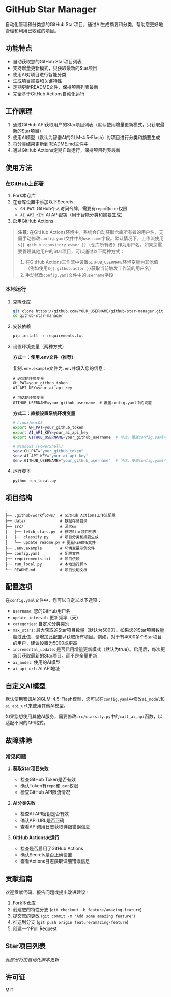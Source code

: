 # GitHub Star Manager

自动化管理和分类您的GitHub Star项目，通过AI生成摘要和分类，帮助您更好地管理和利用已收藏的项目。

## 功能特点

- 自动获取您的GitHub Star项目列表
- 支持增量更新模式，只获取最新的Star项目
- 使用AI对项目进行智能分类
- 生成项目摘要和关键特性
- 定期更新README文件，保持项目列表最新
- 完全基于GitHub Actions自动化运行

## 工作原理

1. 通过GitHub API获取用户的Star项目列表（默认使用增量更新模式，只获取最新的Star项目）
2. 使用AI模型（默认为智谱AI的GLM-4.5-Flash）对项目进行分类和摘要生成
3. 将分类结果更新到README.md文件中
4. 通过GitHub Actions定期自动运行，保持项目列表最新

## 使用方法

### 在GitHub上部署

1. Fork本仓库
2. 在仓库设置中添加以下Secrets:
   - `GH_PAT`: GitHub个人访问令牌，需要有`repo`和`user`权限
   - `AI_API_KEY`: AI API密钥（用于智能分类和摘要生成）
3. 启用GitHub Actions

> **注意**: 在GitHub Actions环境中，系统会自动获取仓库所有者的用户名，无需手动修改`config.yaml`文件中的`username`字段。默认情况下，工作流使用`${{ github.repository_owner }}`（仓库所有者）作为用户名。如果您需要管理其他用户的Star项目，可以通过以下两种方式：
> 1. 在GitHub Actions工作流中设置`GITHUB_USERNAME`环境变量为其他值（例如使用`${{ github.actor }}`获取当前触发工作流的用户名）
> 2. 手动修改`config.yaml`文件中的`username`字段

### 本地运行

1. 克隆仓库
   ```bash
   git clone https://github.com/YOUR_USERNAME/github-star-manager.git
   cd github-star-manager
   ```

2. 安装依赖
   ```bash
   pip install -r requirements.txt
   ```

3. 设置环境变量（两种方式）

   **方式一：使用.env文件（推荐）**
   
   复制`.env.example`文件为`.env`并填入您的信息：
   ```
   # 必需的环境变量
   GH_PAT=your_github_token
   AI_API_KEY=your_ai_api_key
   
   # 可选的环境变量
   GITHUB_USERNAME=your_github_username  # 覆盖config.yaml中的设置
   ```
   
   **方式二：直接设置系统环境变量**
   ```bash
   # Linux/macOS
   export GH_PAT=your_github_token
   export AI_API_KEY=your_ai_api_key
   export GITHUB_USERNAME=your_github_username  # 可选，覆盖config.yaml中的设置
   
   # Windows (PowerShell)
   $env:GH_PAT="your_github_token"
   $env:AI_API_KEY="your_ai_api_key"
   $env:GITHUB_USERNAME="your_github_username"  # 可选，覆盖config.yaml中的设置
   ```

4. 运行脚本
   ```bash
   python run_local.py
   ```

## 项目结构

```
.
├── .github/workflows/  # GitHub Actions工作流配置
├── data/               # 数据存储目录
├── src/                # 源代码
│   ├── fetch_stars.py  # 获取Star项目列表
│   ├── classify.py     # 项目分类和摘要生成
│   └── update_readme.py # 更新README文件
├── .env.example        # 环境变量示例文件
├── config.yaml         # 配置文件
├── requirements.txt    # 项目依赖
├── run_local.py        # 本地运行脚本
└── README.md           # 项目说明文档
```

## 配置选项

在`config.yaml`文件中，您可以自定义以下选项：

- `username`: 您的GitHub用户名
- `update_interval`: 更新频率（天）
- `categories`: 自定义分类类别
- `max_stars`: 最大获取的Star项目数量（默认为5000）。如果您的Star项目数量超过此值，请增加此配置以获取所有项目。例如，对于有4000多个Star项目的用户，建议设置为5000或更高
- `incremental_update`: 是否启用增量更新模式（默认为true）。启用后，每次更新只获取最新的Star项目，而不是全量更新
- `ai_model`: 使用的AI模型
- `ai_api_url`: AI API地址

## 自定义AI模型

默认使用智谱AI的GLM-4.5-Flash模型，您可以在`config.yaml`中修改`ai_model`和`ai_api_url`来使用其他AI模型。

如果您想使用其他AI服务，需要修改`src/classify.py`中的`call_ai_api`函数，以适配不同的API格式。

## 故障排除

### 常见问题

1. **获取Star项目失败**
   - 检查GitHub Token是否有效
   - 确认Token有`repo`和`user`权限
   - 检查GitHub API限流情况

2. **AI分类失败**
   - 检查AI API密钥是否有效
   - 确认API URL是否正确
   - 查看API调用日志获取详细错误信息

3. **GitHub Actions未运行**
   - 检查是否启用了GitHub Actions
   - 确认Secrets是否正确设置
   - 查看Actions日志获取详细错误信息

## 贡献指南

欢迎贡献代码、报告问题或提出改进建议！

1. Fork本仓库
2. 创建您的特性分支 (`git checkout -b feature/amazing-feature`)
3. 提交您的更改 (`git commit -m 'Add some amazing feature'`)
4. 推送到分支 (`git push origin feature/amazing-feature`)
5. 创建一个Pull Request

## Star项目列表

*此部分将由自动化脚本更新*

## 许可证

MIT